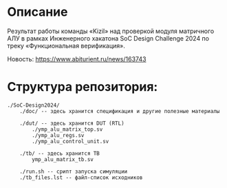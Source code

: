 # Описание
Результат работы команды «Kizil» над проверкой модуля матричного АЛУ в рамках Инженерного хакатона SoC Design Challenge 2024 по треку «Функциональная верификация».

Новость: https://www.abiturient.ru/news/163743

# Структура репозитория:

    ./SoC-Design2024/
        ./doc/ -- здесь хранится спецификация и другие полезные материалы
        
        ./dut/ -- здесь хранится DUT (RTL)
            ./ymp_alu_matrix_top.sv
            ./ymp_alu_regs.sv
            ./ymp_alu_control_unit.sv
            
        ./tb/ -- здесь хранится TB
            ymp_alu_matrix_tb.sv
        
        ./run.sh -- срипт запуска симуляции 
        ./tb_files.lst -- файл-список исходников
